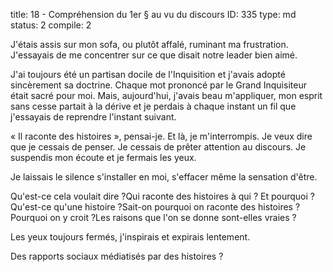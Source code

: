 title:          18 - Compréhension du 1er § au vu du discours
ID:             335
type:           md
status:         2
compile:        2


J'étais assis sur mon sofa, ou plutôt affalé, ruminant ma frustration. J'essayais de me concentrer sur ce que disait notre leader bien aimé.

J'ai toujours été un partisan docile de l'Inquisition et j'avais adopté sincèrement sa doctrine. Chaque mot prononcé par le Grand Inquisiteur était sacré pour moi. Mais, aujourd'hui, j'avais beau m'appliquer, mon esprit sans cesse partait à la dérive et je perdais à chaque instant un fil que j'essayais de reprendre l'instant suivant.

« Il raconte des histoires », pensai-je. Et là, je m'interrompis. Je veux dire que je cessais de penser. Je cessais de prêter attention au discours. Je suspendis mon écoute et je fermais les yeux.

Je laissais le silence s'installer en moi, s'effacer même la sensation d'être.

Qu'est-ce cela voulait dire ?Qui raconte des histoires à qui ? Et pourquoi ?Qu'est-ce qu'une histoire ?Sait-on pourquoi on raconte des histoires ? Pourquoi on y croit ?Les raisons que l'on se donne sont-elles vraies ?

Les yeux toujours fermés, j'inspirais et expirais lentement.

Des rapports sociaux médiatisés par des histoires ?